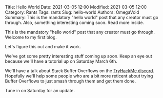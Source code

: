 Title: Hello World
Date: 2021-03-05 12:00
Modified: 2021-03-05 12:00
Category: Rants
Tags: rants
Slug: hello-world
Authors: OmegaVoid
Summary: This is the mandatory "hello world" post that any creator must go through. Also, something interesting coming soon. Read more inside.

This is the mandatory "hello world" post that any creator must go through. Welcome to my first blog.

Let's figure this out and make it work. 

We've got some pretty interesting stuff coming up soon. Keep an eye out because we'll have a tutorial up on Saturday March 6th.

We'll have a talk about Stack Buffer Overflows on the [TryHackMe discord](https://discord.com/invite/tryhackme).
Hopefully we'll help some people who are a bit more reticent about trying Buffer Overflows to just smash through them and get them done.

Tune in on Saturday for an update.
